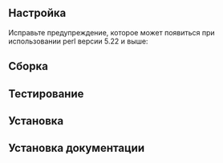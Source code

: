 <pkg :name="'intltool'" instsize showsbu2></pkg>

## Настройка

Исправьте предупреждение, которое может появиться при использовании perl версии 5.22 и выше:

<package-script :package="'intltool'" :type="'prepare'"></package-script>
<package-script :package="'intltool'" :type="'configure'"></package-script>

## Сборка

<package-script :package="'intltool'" :type="'build'"></package-script>

## Тестирование

<package-script :package="'intltool'" :type="'test'"></package-script>

## Установка

<package-script :package="'intltool'" :type="'install'"></package-script>

## Установка документации

<package-script :package="'intltool'" :type="'install-doc'"></package-script>

<script>
	new Vue({ el: '#main' })
</script>
